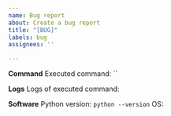 ```yaml
---
name: Bug report
about: Create a bug report
title: "[BUG]"
labels: bug
assignees: ''

---
```


**Command**
Executed command: ``

**Logs**
Logs of executed command:

**Software**
Python version: `python --version`
OS:
